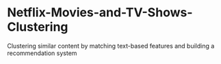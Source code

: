 # Netflix-Movies-and-TV-Shows-Clustering
Clustering similar content by matching text-based features and building a recommendation system
